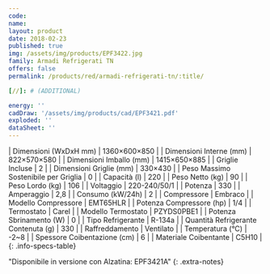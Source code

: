 ```yaml
---
code: 
name: 
layout: product
date: 2018-02-23
published: true
img: /assets/img/products/EPF3422.jpg
family: Armadi Refrigerati TN
offers: false
permalink: /products/red/armadi-refrigerati-tn/:title/

[//]: # (ADDITIONAL)

energy: ''
cadDraw: '/assets/img/products/cad/EPF3421.pdf'
exploded: ''
dataSheet: ''
---
```



| Dimensioni (WxDxH mm) | 1360×600×850 |
| Dimensioni Interne (mm) | 822×570×580 |
| Dimensioni Imballo (mm) | 1415×650×885 |
| Griglie Incluse | 2 |
| Dimensioni Griglie (mm) | 330×430 |
| Peso Massimo Sostenibile per Griglia | 0 |
| Capacità (l) | 220 |
| Peso Netto (kg) | 90 |
| Peso Lordo (kg) | 106 |
| Voltaggio | 220-240/50/1 |
| Potenza | 330 |
| Amperaggio | 2,8 |
| Consumo (kW/24h) | 2 |
| Compressore | Embraco |
| Modello Compressore | EMT65HLR |
| Potenza Compressore (hp) | 1/4 |
| Termostato | Carel |
| Modello Termostato | PZYDS0PBE1 |
| Potenza Sbrinamento (W) | 0 |
| Tipo Refrigerante | R-134a |
| Quantità Refrigerante Contenuta (g) | 330 |
| Raffreddamento | Ventilato |
| Temperatura (°C) | -2~8 |
| Spessore Coibentazione (cm) | 6 |
| Materiale Coibentante | C5H10 |
{: .info-specs-table}

"Disponibile in versione con Alzatina: EPF3421A"
{: .extra-notes}
